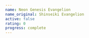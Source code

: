 ```yaml
---
name: Neon Genesis Evangelion
name_original: Shinseiki Evangelion
active: false
rating: 0
progress: complete
---
```



